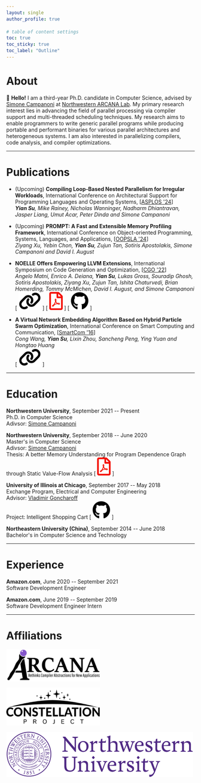 ```yaml
---
layout: single
author_profile: true

# table of content settings
toc: true
toc_sticky: true
toc_label: "Outline"
---
```


<!-- :wave: Hello and welcome to my page! -->

# About

:wave: **Hello!** I am a third-year Ph.D. candidate in Computer Science, advised by [Simone Campanoni](https://users.cs.northwestern.edu/~simonec/index.html) at [Northwestern ARCANA Lab](https://users.cs.northwestern.edu/~simonec/Team.html).
My primary research interest lies in advancing the field of parallel processing via compiler support and multi-threaded scheduling techniques.
My research aims to enable programmers to write generic parallel programs while producing portable and performant binaries for various parallel architectures and heterogeneous systems.
I am also interested in parallelizing compilers, code analysis, and compiler optimizations.

---

# Publications

* (Upcoming) **Compiling Loop-Based Nested Parallelism for Irregular Workloads**, International Conference on Architectural Support for Programming Languages and Operating Systems, [[ASPLOS '24](https://www.asplos-conference.org/asplos2024/)]\
_**Yian Su**, Mike Rainey, Nicholas Wanninger, Nadharm Dhiantravan, Jasper Liang, Umut Acar, Peter Dinda and Simone Campanoni_

* (Upcoming) **PROMPT: A Fast and Extensible Memory Profiling Framework**, International Conference on Object-oriented Programming, Systems, Languages, and Applications, [[OOPSLA '24](https://2024.splashcon.org/)]\
_Ziyang Xu, Yebin Chon, **Yian Su**, Zujun Tan, Sotiris Apostolakis, Simone Campanoni and David I. August_

* **NOELLE Offers Empowering LLVM Extensions**, International Symposium on Code Generation and Optimization, [[CGO '22](https://conf.researchr.org/home/cgo-2022)]\
_Angelo Matni, Enrico A. Deiana, **Yian Su**, Lukas Gross, Souradip Ghosh, Sotiris Apostolakis, Ziyang Xu, Zujun Tan, Ishita Chaturvedi, Brian Homerding, Tommy McMichen, David I. August, and Simone Campanoni_\
[ [![link](/assets/icons/link.svg)](https://doi.org/10.1109/CGO53902.2022.9741276) ] [ [![pdf](/assets/icons/pdf.svg)](/files/papers/NOELLE_CGO_2022.pdf) ] [ [![github](/assets/icons/github.svg)](https://github.com/arcana-lab/noelle) ]

* **A Virtual Network Embedding Algorithm Based on Hybrid Particle Swarm Optimization**, International Conference on Smart Computing and Communication, [[SmartCom '16](https://csis.pace.edu/BigDataSecurity/sc2016/index.html)]\
_Cong Wang, **Yian Su**, Lixin Zhou, Sancheng Peng, Ying Yuan and Hongtao Huang_\
[ [![link](/assets/icons/link.svg)](https://doi.org/10.1007/978-3-319-52015-5_58) ]

---

<!-- # Presentations

* **Effectively Scheduling Nested Fork-join Parallelism with Irregular Workloads**, [Liberty Research Group](https://liberty.princeton.edu/), December 2023

* **Effectively Scheduling Parallel Programs over Parallel Architectures**, Ph.D. Qualifying Exam, December 2023

* **Democratizing Heartbeat Scheduling via Heartbeat Compiler**, [The Constellation Project Workshop](https://constellation-project.net/), July 2023

--- -->

# Education

**Northwestern University**, September 2021 -- Present\
Ph.D. in Computer Science\
Adivsor: [Simone Campanoni](https://users.cs.northwestern.edu/~simonec/index.html)

**Northwestern University**, September 2018 -- June 2020\
Master's in Computer Science\
Adivsor: [Simone Campanoni](https://users.cs.northwestern.edu/~simonec/index.html)\
Thesis: A better Memory Understanding for Program Dependence Graph through Static Value-Flow Analysis [ [![pdf](/assets/icons/pdf.svg)](/files/papers/Master_Thesis.pdf) ]

**University of Illinois at Chicago**, September 2017 -- May 2018\
Exchange Program, Electrical and Computer Engineering\
Advisor: [Vladimir Goncharoff](https://ece.uic.edu/profiles/vladimir-goncharoff-phd/)\
Project: Intelligent Shopping Cart [ [![github](/assets/icons/github.svg)](https://github.com/yiansu/intelligent-shopping-cart) ]

**Northeastern University (China)**, September 2014 -- June 2018\
Bachelor's in Computer Science and Technology

---

# Experience

**Amazon.com**, June 2020 -- September 2021\
Software Development Engineer

**Amazon.com**, June 2019 -- September 2019\
Software Development Engineer Intern

---

# Affiliations

[<img src="/assets/images/arcana.png" width="250" />](https://users.cs.northwestern.edu/~simonec/Team.html)

[<img src="/assets/images/constellation.png" width="250" />](https://constellation-project.net/)

[![Northwestern](/assets/images/northwestern.svg)](https://www.northwestern.edu/)
